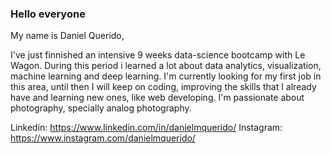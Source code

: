 ### Hello everyone

My name is Daniel Querido,

I've just finnished an intensive 9 weeks data-science bootcamp with Le Wagon.
During this period i learned a lot about data analytics, visualization, machine learning and deep learning.
I'm currently looking for my first job in this area, until then I will keep on coding, improving the skills that I already have and learning new ones, like web developing.
I'm passionate about photography, specially analog photography.

Linkedin: https://www.linkedin.com/in/danielmquerido/
Instagram: https://www.instagram.com/danielmquerido/
